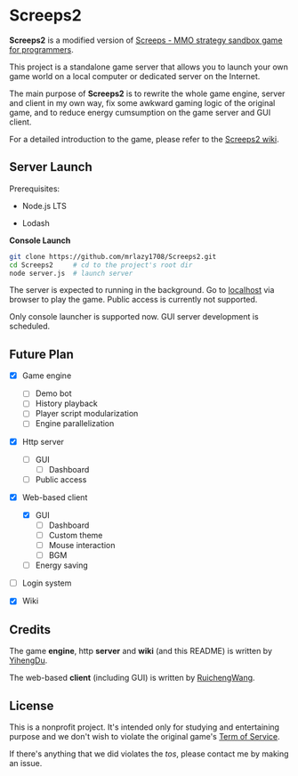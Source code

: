 # Screeps2

**Screeps2** is a modified version of [Screeps - MMO strategy sandbox game for programmers](https://screeps.com/).

This project is a standalone game server that allows you to launch your own game world on a local computer or dedicated server on the Internet.

The main purpose of **Screeps2** is to rewrite the whole game engine, server and client in my own way, fix some awkward gaming logic of the original game, and to reduce energy cumsumption on the game server and GUI client.

For a detailed introduction to the game, please refer to the [Screeps2 wiki](https://github.com/mrlazy1708/Screeps2/wiki).



## Server Launch

Prerequisites:

- Node.js LTS

- Lodash

**Console Launch**

```bash
git clone https://github.com/mrlazy1708/Screeps2.git
cd Screeps2   	# cd to the project's root dir
node server.js	# launch server
```

The server is expected to running in the background. Go to [localhost](http://127.0.0.1:8080/) via browser to play the game. Public access is currently not supported.

Only console launcher is supported now. GUI server development is scheduled.



## Future Plan

- [x] Game engine
  - [ ] Demo bot
  - [ ] History playback
  - [ ] Player script modularization
  - [ ] Engine parallelization
- [x] Http server
  - [ ] GUI
    - [ ] Dashboard
  - [ ] Public access
- [x] Web-based client
  - [x] GUI
    - [ ] Dashboard
    - [ ] Custom theme
    - [ ] Mouse interaction
    - [ ] BGM
  - [ ] Energy saving
- [ ] Login system
- [x] Wiki



## Credits

The game **engine**, http **server** and **wiki** (and this README) is written by [YihengDu](https://github.com/mrlazy1708/).

The web-based **client** (including GUI) is written by [RuichengWang](https://github.com/wrc042).



## License

This is a nonprofit project. It's intended only for studying and entertaining purpose and we don't wish to violate the original game's [Term of Service](https://docs.screeps.com/tos.html).

If there's anything that we did violates the *tos*, please contact me by making an issue.

